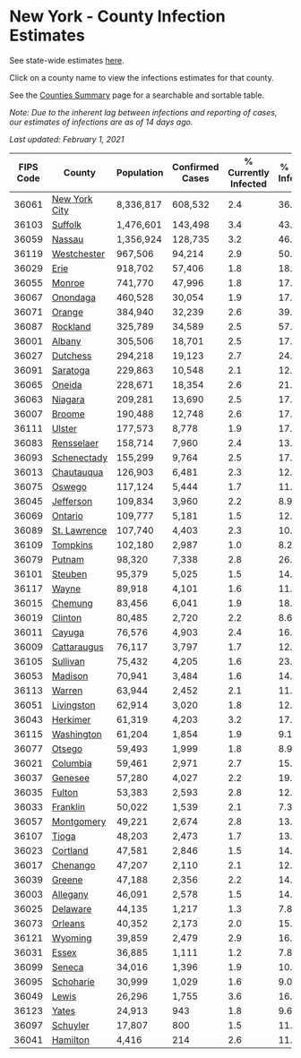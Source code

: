 # New York - County Infection Estimates

See state-wide estimates [here](/infections/us-ny).

Click on a county name to view the infections estimates for that county.

See the [Counties Summary](/infections/summary-counties) page for a searchable and sortable table.

*Note: Due to the inherent lag between infections and reporting of cases, our estimates of infections are as of 14 days ago.*

*Last updated: February 1, 2021*

|   FIPS Code |                         County |   Population |   Confirmed Cases |   % Currently Infected |   % Total Infected |
|-------------|--------------------------------|--------------|-------------------|------------------------|--------------------|
|       36061 | [New York City](new-york-city) |    8,336,817 |           608,532 |                    2.4 |               36.2 |
|       36103 |             [Suffolk](suffolk) |    1,476,601 |           143,498 |                    3.4 |               43.5 |
|       36059 |               [Nassau](nassau) |    1,356,924 |           128,735 |                    3.2 |               46.2 |
|       36119 |     [Westchester](westchester) |      967,506 |            94,214 |                    2.9 |               50.5 |
|       36029 |                   [Erie](erie) |      918,702 |            57,406 |                    1.8 |               18.3 |
|       36055 |               [Monroe](monroe) |      741,770 |            47,996 |                    1.8 |               17.5 |
|       36067 |           [Onondaga](onondaga) |      460,528 |            30,054 |                    1.9 |               17.8 |
|       36071 |               [Orange](orange) |      384,940 |            32,239 |                    2.6 |               39.6 |
|       36087 |           [Rockland](rockland) |      325,789 |            34,589 |                    2.5 |               57.4 |
|       36001 |               [Albany](albany) |      305,506 |            18,701 |                    2.5 |               17.8 |
|       36027 |           [Dutchess](dutchess) |      294,218 |            19,123 |                    2.7 |               24.4 |
|       36091 |           [Saratoga](saratoga) |      229,863 |            10,548 |                    2.1 |               12.3 |
|       36065 |               [Oneida](oneida) |      228,671 |            18,354 |                    2.6 |               21.4 |
|       36063 |             [Niagara](niagara) |      209,281 |            13,690 |                    2.5 |               17.7 |
|       36007 |               [Broome](broome) |      190,488 |            12,748 |                    2.6 |               17.2 |
|       36111 |               [Ulster](ulster) |      177,573 |             8,778 |                    1.9 |               17.9 |
|       36083 |       [Rensselaer](rensselaer) |      158,714 |             7,960 |                    2.4 |               13.6 |
|       36093 |     [Schenectady](schenectady) |      155,299 |             9,764 |                    2.5 |               17.7 |
|       36013 |       [Chautauqua](chautauqua) |      126,903 |             6,481 |                    2.3 |               12.3 |
|       36075 |               [Oswego](oswego) |      117,124 |             5,444 |                    1.7 |               11.6 |
|       36045 |         [Jefferson](jefferson) |      109,834 |             3,960 |                    2.2 |                8.9 |
|       36069 |             [Ontario](ontario) |      109,777 |             5,181 |                    1.5 |               12.2 |
|       36089 |   [St. Lawrence](st.-lawrence) |      107,740 |             4,403 |                    2.3 |               10.9 |
|       36109 |           [Tompkins](tompkins) |      102,180 |             2,987 |                    1.0 |                8.2 |
|       36079 |               [Putnam](putnam) |       98,320 |             7,338 |                    2.8 |               26.4 |
|       36101 |             [Steuben](steuben) |       95,379 |             5,025 |                    1.5 |               14.5 |
|       36117 |                 [Wayne](wayne) |       89,918 |             4,101 |                    1.6 |               11.7 |
|       36015 |             [Chemung](chemung) |       83,456 |             6,041 |                    1.9 |               18.4 |
|       36019 |             [Clinton](clinton) |       80,485 |             2,720 |                    2.2 |                8.6 |
|       36011 |               [Cayuga](cayuga) |       76,576 |             4,903 |                    2.4 |               16.0 |
|       36009 |     [Cattaraugus](cattaraugus) |       76,117 |             3,797 |                    1.7 |               12.5 |
|       36105 |           [Sullivan](sullivan) |       75,432 |             4,205 |                    1.6 |               23.4 |
|       36053 |             [Madison](madison) |       70,941 |             3,484 |                    1.6 |               14.2 |
|       36113 |               [Warren](warren) |       63,944 |             2,452 |                    2.1 |               11.3 |
|       36051 |       [Livingston](livingston) |       62,914 |             3,020 |                    1.8 |               12.5 |
|       36043 |           [Herkimer](herkimer) |       61,319 |             4,203 |                    3.2 |               17.4 |
|       36115 |       [Washington](washington) |       61,204 |             1,854 |                    1.9 |                9.1 |
|       36077 |               [Otsego](otsego) |       59,493 |             1,999 |                    1.8 |                8.9 |
|       36021 |           [Columbia](columbia) |       59,461 |             2,971 |                    2.7 |               15.0 |
|       36037 |             [Genesee](genesee) |       57,280 |             4,027 |                    2.2 |               19.1 |
|       36035 |               [Fulton](fulton) |       53,383 |             2,593 |                    2.8 |               12.7 |
|       36033 |           [Franklin](franklin) |       50,022 |             1,539 |                    2.1 |                7.3 |
|       36057 |       [Montgomery](montgomery) |       49,221 |             2,674 |                    2.8 |               13.8 |
|       36107 |                 [Tioga](tioga) |       48,203 |             2,473 |                    1.7 |               13.5 |
|       36023 |           [Cortland](cortland) |       47,581 |             2,846 |                    1.5 |               14.9 |
|       36017 |           [Chenango](chenango) |       47,207 |             2,110 |                    2.1 |               12.3 |
|       36039 |               [Greene](greene) |       47,188 |             2,356 |                    2.2 |               14.4 |
|       36003 |           [Allegany](allegany) |       46,091 |             2,578 |                    1.5 |               14.1 |
|       36025 |           [Delaware](delaware) |       44,135 |             1,217 |                    1.3 |                7.8 |
|       36073 |             [Orleans](orleans) |       40,352 |             2,173 |                    2.0 |               15.0 |
|       36121 |             [Wyoming](wyoming) |       39,859 |             2,479 |                    2.9 |               16.2 |
|       36031 |                 [Essex](essex) |       36,885 |             1,111 |                    1.2 |                7.8 |
|       36099 |               [Seneca](seneca) |       34,016 |             1,396 |                    1.9 |               10.8 |
|       36095 |         [Schoharie](schoharie) |       30,999 |             1,029 |                    1.6 |                9.0 |
|       36049 |                 [Lewis](lewis) |       26,296 |             1,755 |                    3.6 |               16.3 |
|       36123 |                 [Yates](yates) |       24,913 |               943 |                    1.8 |                9.6 |
|       36097 |           [Schuyler](schuyler) |       17,807 |               800 |                    1.5 |               11.1 |
|       36041 |           [Hamilton](hamilton) |        4,416 |               214 |                    2.6 |               11.3 |
